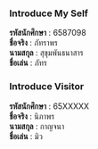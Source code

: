 ﻿### Introduce My Self
**รหัสนักศึกษา**  : 6587098<br>
**ชื่อจริง** : ภัทราพร<br>
**นามสกุล** : สุขุมพันธนาสาร<br>
**ชื่อเล่น** : ภัทร<br>

### Introduce Visitor
**รหัสนักศึกษา**  : 65XXXXX<br>
**ชื่อจริง** : นิภาพร<br>
**นามสกุล** : กาญจนา<br>
**ชื่อเล่น** : มิว<br>